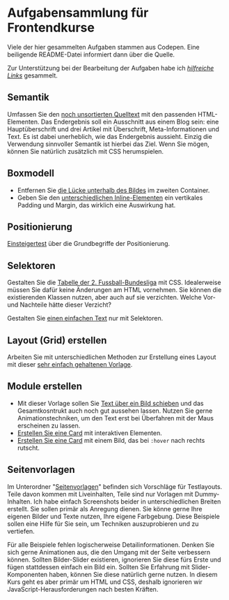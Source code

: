 # Aufgabensammlung für Frontendkurse

Viele der hier gesammelten Aufgaben stammen aus Codepen. Eine beiligende README-Datei informiert dann über die Quelle.

Zur Unterstützung bei der Bearbeitung der Aufgaben habe ich *[hilfreiche Links](hilfreiche-links.md)* gesammelt. 

## Semantik

Umfassen Sie den [noch unsortierten Quelltext](Semantik/testaufgabe-einfaches-blog) mit den passenden HTML-Elementen. Das Endergebnis soll ein Ausschnitt aus einem Blog sein: eine Hauptüberschrift und drei Artikel mit Überschrift, Meta-Informationen und Text.
Es ist dabei unerheblich, wie das Endergebnis aussieht. Einzig die Verwendung sinnvoller Semantik ist hierbei das Ziel. Wenn Sie mögen, können Sie natürlich zusätzlich mit CSS herumspielen.

## Boxmodell

- Entfernen Sie [die Lücke unterhalb des Bildes](Boxmodell/textunterlaenge-und-bilder) im zweiten Container.
- Geben Sie den [unterschiedlichen Inline-Elementen](Boxmodell/zeilenboxen-und-display-eigenschaft) ein vertikales Padding und Margin, das wirklich eine Auswirkung hat.

## Positionierung

[Einsteigertest](Positionierung/test-positionierung) über die Grundbegriffe der Positionierung.

## Selektoren

Gestalten Sie die [Tabelle der 2. Fussball-Bundesliga](Selektoren/bundesliga-tabelle) mit CSS. Idealerweise müssen Sie dafür keine Änderungen am HTML vornehmen. Sie können die existierenden Klassen nutzen, aber auch auf sie verzichten. 
Welche Vor- und Nachteile hätte dieser Verzicht?

Gestalten Sie [einen einfachen Text](Selektoren/text-mit-selektoren-gestalten/) nur mit Selektoren.

## Layout (Grid) erstellen

Arbeiten Sie mit unterschiedlichen Methoden zur Erstellung eines Layout mit dieser [sehr einfach gehaltenen Vorlage](Layout-erstellen/ein-einfaches-grid-bauen).

## Module erstellen

- Mit dieser Vorlage sollen Sie [Text über ein Bild schieben](Module-erstellen/texte-ueber-bilder-schieben) und das Gesamtkosntrukt auch noch gut aussehen lassen. Nutzen Sie gerne Animationstechniken, um den Text erst bei Überfahren mit der Maus erscheinen zu lassen. 
- [Erstellen Sie eine Card](Module-erstellen/cards-1)  mit interaktiven Elementen.
- [Erstellen Sie eine Card](Module-erstellen/cards-2)  mit einem Bild, das bei `:hover` nach rechts rutscht.

## Seitenvorlagen

Im Unterordner "[Seitenvorlagen](/Seitenvorlagen/)" befinden sich Vorschläge für Testlayouts. Teile davon kommen mit Liveinhalten, Teile sind nur Vorlagen mit Dummy-Inhalten. Ich habe einfach Screenshots beider in unterschiedlichen Breiten erstellt. Sie sollen primär als Anregung dienen. Sie könne gerne Ihre eigenen Bilder und Texte nutzen, Ihre eigene Farbgebung. Diese Beispiele sollen eine Hilfe für Sie sein, um Techniken auszuprobieren und zu vertiefen. 

Für alle Beispiele fehlen logischerweise Detailinformationen. Denken Sie sich gerne Animationen aus, die den Umgang mit der Seite verbessern können. Sollten Bilder-Slider existieren, ignorieren Sie diese fürs Erste und fügen stattdessen einfach ein Bild ein. Sollten Sie Erfahrung mit Slider-Komponenten haben, können Sie diese natürlich gerne nutzen. In diesem Kurs geht es aber primär um HTML und CSS, deshalb ignorieren wir JavaScript-Herausforderungen nach besten Kräften.
